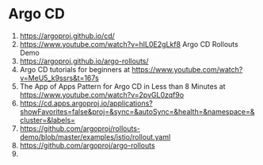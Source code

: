 # Argo CD

1. https://argoproj.github.io/cd/
2. https://www.youtube.com/watch?v=hIL0E2gLkf8 Argo CD Rollouts Demo
3. https://argoproj.github.io/argo-rollouts/
4. Argo CD tutorials for beginners at https://www.youtube.com/watch?v=MeU5_k9ssrs&t=167s
5. The App of Apps Pattern for Argo CD in Less than 8 Minutes at https://www.youtube.com/watch?v=2pvGL0zqf9o
6. https://cd.apps.argoproj.io/applications?showFavorites=false&proj=&sync=&autoSync=&health=&namespace=&cluster=&labels=
7. https://github.com/argoproj/rollouts-demo/blob/master/examples/istio/rollout.yaml
8. https://github.com/argoproj/argo-rollouts
9. 
